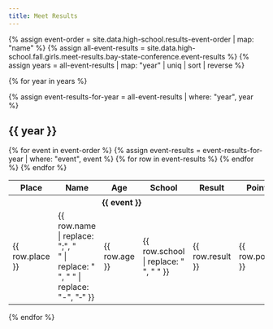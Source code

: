 ```yaml
---
title: Meet Results
---
```


{% assign event-order = site.data.high-school.results-event-order | map: "name" %}
{% assign all-event-results = site.data.high-school.fall.girls.meet-results.bay-state-conference.event-results %}
{% assign years = all-event-results | map: "year" | uniq | sort | reverse %}

{% for year in years %}

{% assign event-results-for-year = all-event-results | where: "year", year %}

## {{ year }}

<table>
  <thead>
    <tr>
      <th>Place</th>
      <th>Name</th>
      <th>Age</th>
      <th>School</th>
      <th>Result</th>
      <th>Points</th>
    </tr>
  </thead>
  <tbody>
    {% for event in event-order %}
      {% assign event-results = event-results-for-year | where: "event", event %}
      <tr>
        <th colspan="5" style="text-align: center;">{{ event }}</th>
      </tr>
      {% for row in event-results %}
        <tr>
          <td>{{ row.place }}</td>
          <td>{{ row.name | replace: ";", "<br>" | replace: " ", "&nbsp;" | replace: "-", "&#8209;" }}</td>
          <td>{{ row.age }}</td>
          <td>{{ row.school | replace: " ", "&nbsp;" }}</td>
          <td>{{ row.result }}</td>
          <td>{{ row.points }}</td>
        </tr>
      {% endfor %}
    {% endfor %}
  </tbody>
</table>

{% endfor %}
